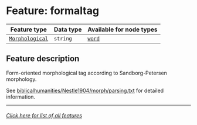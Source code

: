# Feature: formaltag

Feature type | Data type | Available for node types
---  | --- | --- 
[`Morphological`](home.md#morphological-features) | `string`  | [`word`](wordnodefeatures.md#readme)

## Feature description
Form-oriented morphological tag according to Sandborg-Petersen morphology.

See [biblicalhumanities/Nestle1904/morph/parsing.txt](https://github.com/biblicalhumanities/Nestle1904/blob/master/morph/parsing.txt) for detailed information.

---
###### [Click here for list of all features](home.md#readme)
